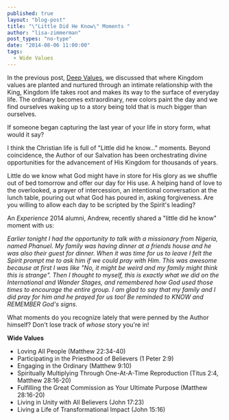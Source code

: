 ```yaml
---
published: true
layout: "blog-post"
title: "\"Little Did He Know\" Moments "
author: "lisa-zimmerman"
post_types: "no-type"
date: "2014-08-06 11:00:00"
tags: 
  - Wide Values
---
```


In the previous post, <a href="http://www.kbm.org/blog/2014/08/04/deep-values/" target="_blank">Deep Values</a>, we discussed that where Kingdom values are planted and nurtured through an intimate relationship with the King, Kingdom life takes root and makes its way to the surface of everyday life.  The ordinary becomes extraordinary, new colors paint the day and we find ourselves waking up to a story being told that is much bigger than ourselves.  

If someone began capturing the last year of your life in story form, what would it say?  

I think the Christian life is full of "Little did he know..." moments.  Beyond coincidence, the Author of our Salvation has been orchestrating divine opportunities for the advancement of His Kingdom for thousands of years.

Little do we know what God might have in store for His glory as we shuffle out of bed tomorrow and offer our day for His use.  A helping hand of love to the overlooked, a prayer of intercession, an intentional conversation at the lunch table, pouring out what God has poured in, asking forgiveness.  Are you willing to allow each day to be scripted by the Spirit's leading? 

An *Experience* 2014 alumni, Andrew, recently shared a "little did he know" moment with us:

*Earlier tonight I had the opportunity to talk with a missionary from Nigeria, named Phanuel.  My family was having dinner at a friends house and he was also their guest for dinner. When it was time for us to leave I felt the Spirit prompt me to ask him if we could pray with Him. This was awesome because at first I was like "No, it might be weird and my family might think this is strange". Then I thought to myself, this is exactly what we did on the International and Wander Stages, and remembered how God used those times to encourage the entire group. I am glad to say that my family and I did pray for him and he prayed for us too! Be reminded to KNOW and REMEMBER God's signs.*

What moments do you recognize lately that were penned by the Author himself?  Don't lose track of *whose* story you're in!

**Wide Values**
- Loving All People (Matthew 22:34-40)
- Participating in the Priesthood of Believers (1 Peter 2:9)
- Engaging in the Ordinary (Matthew 9:10)
- Spiritually Multiplying Through One-At-A-Time Reproduction (Titus 2:4, Matthew 28:16-20)
- Fulfilling the Great Commission as Your Ultimate Purpose (Matthew 28:16-20)
- Living in Unity with All Believers (John 17:23)
- Living a Life of Transformational Impact (John 15:16)